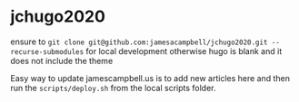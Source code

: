 # jchugo2020

ensure to `git clone git@github.com:jamesacampbell/jchugo2020.git --recurse-submodules` for local development otherwise hugo is blank and it does not include the theme

Easy way to update jamescampbell.us is to add new articles here and then run the `scripts/deploy.sh` from the local scripts folder.
